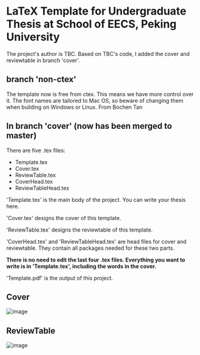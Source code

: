 # LaTeX Template for Undergraduate Thesis at School of EECS, Peking University

The project's author is TBC. Based on TBC's code, I added the cover and reviewtable in branch 'cover'.


## branch 'non-ctex'

The template now is free from ctex. This means we have more control over it. The font names are tailored to Mac OS, so beware of changing them when building on Windows or Linux. From Bochen Tan

## In branch 'cover' (now has been merged to master)

There are five .tex files:

* Template.tex
* Cover.tex
* ReviewTable.tex
* CoverHead.tex
* ReviewTableHead.tex

'Template.tex' is the main body of the project. You can write your thesis here.

'Cover.tex' designs the cover of this template.

'ReviewTable.tex' designs the reviewtable of this template.

'CoverHead.tex' and 'ReviewTableHead.tex' are head files for cover and reviewtable. They contain all packages needed for these two parts.

**There is no need to edit the last four .tex files. Everything you want to write is in 'Template.tex', including the words in the cover.**

'Template.pdf' is the output of this project.

## Cover

![image](https://github.com/SceneryInMirror/PKU_EECS_UGR_THSS/blob/cover/images/cover.png)

## ReviewTable

![image](https://github.com/SceneryInMirror/PKU_EECS_UGR_THSS/blob/cover/images/reviewtable.png)
